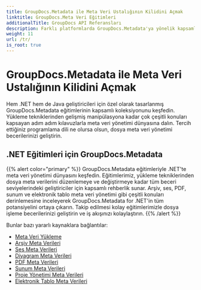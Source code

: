 ```yaml
---
title: GroupDocs.Metadata ile Meta Veri Ustalığının Kilidini Açmak
linktitle: GroupDocs.Meta Veri Eğitimleri
additionalTitle: GroupDocs API Referansları
description: Farklı platformlarda GroupDocs.Metadata'ya yönelik kapsamlı eğitimleri keşfedin. .NET ve Java'da meta veri yönetiminde zahmetsizce ustalaşın.
weight: 11
url: /tr/
is_root: true
---
```


# GroupDocs.Metadata ile Meta Veri Ustalığının Kilidini Açmak


Hem .NET hem de Java geliştiricileri için özel olarak tasarlanmış GroupDocs.Metadata eğitimlerinin kapsamlı koleksiyonunu keşfedin. Yükleme tekniklerinden gelişmiş manipülasyona kadar çok çeşitli konuları kapsayan adım adım kılavuzlarla meta veri yönetimi dünyasına dalın. Tercih ettiğiniz programlama dili ne olursa olsun, dosya meta veri yönetimi becerilerinizi geliştirin.

## .NET Eğitimleri için GroupDocs.Metadata
{{% alert color="primary" %}}
GroupDocs.Metadata eğitimleriyle .NET'te meta veri yönetimi dünyasını keşfedin. Eğitimlerimiz, yükleme tekniklerinden dosya meta verilerini düzenlemeye ve değiştirmeye kadar tüm beceri seviyelerindeki geliştiriciler için kapsamlı rehberlik sunar. Arşiv, ses, PDF, sunum ve elektronik tablo meta veri yönetimi gibi çeşitli konuları derinlemesine inceleyerek GroupDocs.Metadata for .NET'in tüm potansiyelini ortaya çıkarın. Takip edilmesi kolay eğitimlerimizle dosya işleme becerilerinizi geliştirin ve iş akışınızı kolaylaştırın.
{{% /alert %}}

Bunlar bazı yararlı kaynaklara bağlantılar:
 
- [Meta Veri Yükleme](./net/metadata-loading/)
- [Arşiv Meta Verileri](./net/archive-metadata/)
- [Ses Meta Verileri](./net/audio-metadata/)
- [Diyagram Meta Verileri](./net/diagram-metadata/)
- [PDF Meta Verileri](./net/pdf-metadata/)
- [Sunum Meta Verileri](./net/presentation-metadata/)
- [Proje Yönetimi Meta Verileri](./net/project-management-metadata/)
- [Elektronik Tablo Meta Verileri](./net/spreadsheet-metadata/)



